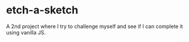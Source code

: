 # etch-a-sketch
A 2nd project where I try to challenge myself and see if I can complete it using vanilla JS.